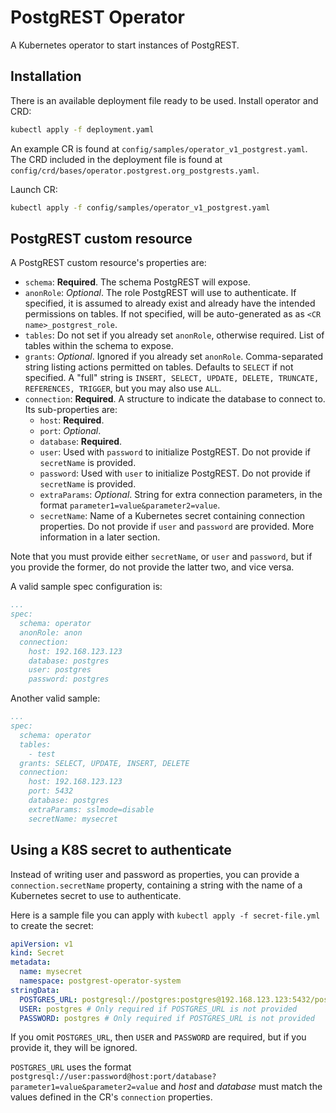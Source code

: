 # PostgREST Operator

A Kubernetes operator to start instances of PostgREST.

## Installation
There is an available deployment file ready to be used. Install operator and CRD:
```sh
kubectl apply -f deployment.yaml
```

An example CR is found at `config/samples/operator_v1_postgrest.yaml`. The CRD included in the deployment file is found at `config/crd/bases/operator.postgrest.org_postgrests.yaml`.

Launch CR:
```sh
kubectl apply -f config/samples/operator_v1_postgrest.yaml
```

## PostgREST custom resource
A PostgREST custom resource's properties are:

- `schema`: **Required**. The schema PostgREST will expose.
- `anonRole`: *Optional*. The role PostgREST will use to authenticate. If specified, it is assumed to already exist and already have the intended permissions on tables. If not specified, will be auto-generated as as `<CR name>_postgrest_role`.
- `tables`: Do not set if you already set `anonRole`, otherwise required. List of tables within the schema to expose.
- `grants`: *Optional*. Ignored if you already set `anonRole`. Comma-separated string listing actions permitted on tables. Defaults to `SELECT` if not specified. A "full" string is `INSERT, SELECT, UPDATE, DELETE, TRUNCATE, REFERENCES, TRIGGER`, but you may also use `ALL`.
- `connection`: **Required**. A structure to indicate the database to connect to. Its sub-properties are:
  - `host`: **Required**.
  - `port`: *Optional*.
  - `database`: **Required**.
  - `user`: Used with `password` to initialize PostgREST. Do not provide if `secretName` is provided.
  - `password`: Used with `user` to initialize PostgREST. Do not provide if `secretName` is provided.
  - `extraParams`: *Optional*. String for extra connection parameters, in the format `parameter1=value&parameter2=value`.
  - `secretName`: Name of a Kubernetes secret containing connection properties. Do not provide if `user` and `password` are provided. More information in a later section.
 
Note that you must provide either `secretName`, or `user` and `password`, but if you provide the former, do not provide the latter two, and vice versa.
 
A valid sample spec configuration is:
``` yaml
...
spec:
  schema: operator
  anonRole: anon
  connection:
    host: 192.168.123.123
    database: postgres
    user: postgres
    password: postgres
```

Another valid sample:
``` yaml
...
spec:
  schema: operator
  tables:
    - test
  grants: SELECT, UPDATE, INSERT, DELETE
  connection:
    host: 192.168.123.123
    port: 5432
    database: postgres
    extraParams: sslmode=disable
    secretName: mysecret
```

## Using a K8S secret to authenticate

Instead of writing user and password as properties, you can provide a `connection.secretName` property, containing a string with the name of a Kubernetes secret to use to authenticate.

Here is a sample file you can apply with `kubectl apply -f secret-file.yml` to create the secret:
``` yaml
apiVersion: v1
kind: Secret
metadata:
  name: mysecret
  namespace: postgrest-operator-system
stringData:
  POSTGRES_URL: postgresql://postgres:postgres@192.168.123.123:5432/postgres?sslmode=disable
  USER: postgres # Only required if POSTGRES_URL is not provided
  PASSWORD: postgres # Only required if POSTGRES_URL is not provided
```
If you omit `POSTGRES_URL`, then `USER` and `PASSWORD` are required, but if you provide it, they will be ignored.

`POSTGRES_URL` uses the format `postgresql://user:password@host:port/database?parameter1=value&parameter2=value` and *host* and *database* must match the values defined in the CR's `connection` properties.
